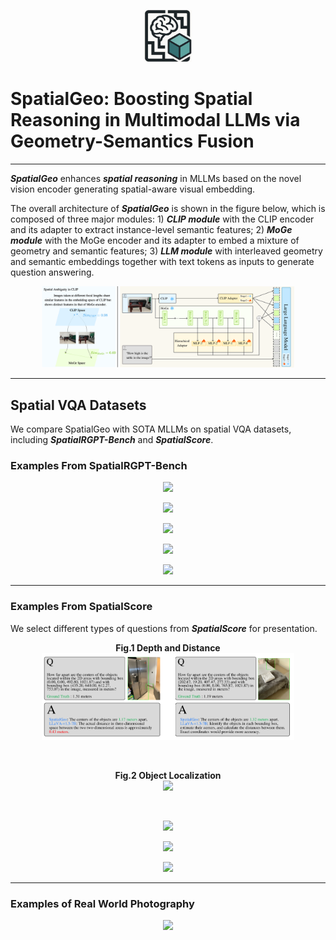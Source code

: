<p align="center">
  <img src="READMEimages/SpatialGeo.png" width="15%"/>
</p>

# SpatialGeo: Boosting Spatial Reasoning in Multimodal LLMs via Geometry-Semantics Fusion
______________________________________________________________________

***SpatialGeo*** enhances ***spatial reasoning*** in MLLMs based on the novel vision encoder generating spatial-aware visual embedding.

The overall architecture of ***SpatialGeo*** is shown in the figure below, which is composed of three major modules: 1) ***CLIP module*** with the CLIP encoder and its adapter to extract instance-level semantic features; 2) ***MoGe module*** with the MoGe encoder and its adapter to embed a mixture of geometry and semantic features; 3) ***LLM module*** with interleaved geometry and semantic embeddings together with text tokens as inputs to generate question answering.

<p align="center">
  <img src="READMEimages/structure.png" width="80%"/>
</p>

______________________________________________________________________

## Spatial VQA Datasets
We compare SpatialGeo with SOTA MLLMs on spatial VQA datasets, including ***SpatialRGPT-Bench*** and ***SpatialScore***.
### Examples From SpatialRGPT-Bench
<p align="center">
  <img src="READMEimages/rgpt1.png" width="80%"/>
</p>
<p align="center">
  <img src="READMEimages/rgpt2.png" width="80%"/>
</p>
<p align="center">
  <img src="READMEimages/rgpt3.png" width="80%"/>
</p>
<p align="center">
  <img src="READMEimages/rgpt4.png" width="80%"/>
</p>
<p align="center">
  <img src="READMEimages/rgpt5.png" width="80%"/>
</p>

______________________________________________________________________

### Examples From SpatialScore
We select different types of questions from ***SpatialScore*** for presentation.
<p align="center">
  <strong>Fig.1 Depth and Distance</strong><br>
  <img src="READMEimages/spatialscoreDepthanddistance.png" width="80%"/>
</p>    

<br>  <!-- 增加一个空行 -->

<p align="center">
  <strong>Fig.2 Object Localization</strong><br>
  <img src="READMEimages/spatialscoreObjectLocalization.png" width="80%"/>
</p>

<br>  <!-- 增加一个空行 -->

<p align="center">
  <img src="READMEimages/spatialscore3.png" width="80%"/>
</p>
<p align="center">
  <img src="READMEimages/spatialscore4.png" width="80%"/>
</p>
<p align="center">
  <img src="READMEimages/spatialscore5.png" width="80%"/>
</p>

______________________________________________________________________

### Examples of Real World Photography
<p align="center">
  <img src="READMEimages/realworld.png" width="80%"/>
</p>